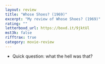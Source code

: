 ```yaml
---
layout: review
title: "Whose Shoes? (1969)"
excerpt: "My review of Whose Shoes? (1969)"
rating: ""
letterboxd_url: https://boxd.it/9jktUl
mst3k: false
rifftrax: true
category: movie-review
---
```


- Quick question: what the hell was that?
